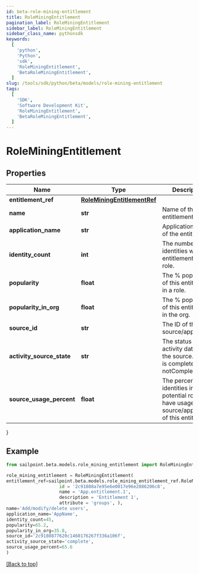 ```yaml
---
id: beta-role-mining-entitlement
title: RoleMiningEntitlement
pagination_label: RoleMiningEntitlement
sidebar_label: RoleMiningEntitlement
sidebar_class_name: pythonsdk
keywords:
  [
    'python',
    'Python',
    'sdk',
    'RoleMiningEntitlement',
    'BetaRoleMiningEntitlement',
  ]
slug: /tools/sdk/python/beta/models/role-mining-entitlement
tags:
  [
    'SDK',
    'Software Development Kit',
    'RoleMiningEntitlement',
    'BetaRoleMiningEntitlement',
  ]
---
```


# RoleMiningEntitlement

## Properties

| Name | Type | Description | Notes |
| --- | --- | --- | --- |
| **entitlement_ref** | [**RoleMiningEntitlementRef**](role-mining-entitlement-ref) |  | [optional] |
| **name** | **str** | Name of the entitlement | [optional] |
| **application_name** | **str** | Application name of the entitlement | [optional] |
| **identity_count** | **int** | The number of identities with this entitlement in a role. | [optional] |
| **popularity** | **float** | The % popularity of this entitlement in a role. | [optional] |
| **popularity_in_org** | **float** | The % popularity of this entitlement in the org. | [optional] |
| **source_id** | **str** | The ID of the source/application. | [optional] |
| **activity_source_state** | **str** | The status of activity data for the source. Value is complete or notComplete. | [optional] |
| **source_usage_percent** | **float** | The percentage of identities in the potential role that have usage of the source/application of this entitlement. | [optional] |

}

## Example

```python
from sailpoint.beta.models.role_mining_entitlement import RoleMiningEntitlement

role_mining_entitlement = RoleMiningEntitlement(
entitlement_ref=sailpoint.beta.models.role_mining_entitlement_ref.RoleMiningEntitlementRef(
                    id = '2c91808a7e95e6e0017e96e2086206c8',
                    name = 'App.entitlement.1',
                    description = 'Entitlement 1',
                    attribute = 'groups', ),
name='Add/modify/delete users',
application_name='AppName',
identity_count=45,
popularity=65.2,
popularity_in_org=35.8,
source_id='2c9180877620c1460176267f336a106f',
activity_source_state='complete',
source_usage_percent=65.6
)

```

[[Back to top]](#)
